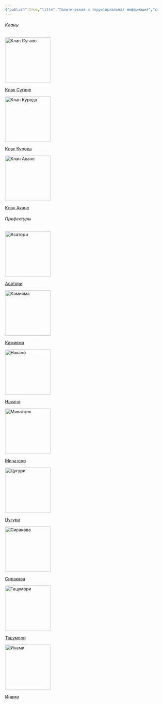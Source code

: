 ```yaml
---
{"publish":true,"title":"Политическая и территориальная информация","created":"2025-10-08T16:08:55.256+02:00","modified":"2025-10-27T22:46:19.400+01:00","published":"2025-10-27T22:46:19.400+01:00","cssclasses":""}
---
```



###### Кланы

<div class="way-card-container"><a class="card internal-link" href="Политическая и территориальная информация/Кланы/Клан Сугано.md"><div class="way-card"><img style="width: 150px; height: 150px;" alt="Клан Сугано" src="_Assets/flag token_1.png" /><div class="way-card-content"><p>Клан Сугано</p></div></div></a><a class="card internal-link" href="Политическая и территориальная информация/Кланы/Клан Курода.md"><div class="way-card"><img style="width: 150px; height: 150px;" alt="Клан Курода" src="_Assets/flag token.png" /><div class="way-card-content"><p>Клан Курода</p></div></div></a><a class="card internal-link" href="Политическая и территориальная информация/Кланы/Клан Акано.md"><div class="way-card"><img style="width: 150px; height: 150px;" alt="Клан Акано" src="_Assets/flag token_3.png" /><div class="way-card-content"><p>Клан Акано</p></div></div></a></div>

###### Префектуры

<div class="way-card-container"><a class="card internal-link" href="Политическая и территориальная информация/Префектуры/Асатори.md"><div class="way-card"><img style="width: 150px; height: 150px;" alt="Асатори" src="_Assets/2932b925c76ef2020cf896fd89d71a5a.jpg" /><div class="way-card-content"><p>Асатори</p></div></div></a><a class="card internal-link" href="Политическая и территориальная информация/Префектуры/Камияма.md"><div class="way-card"><img style="width: 150px; height: 150px;" alt="Камияма" src="_Assets/Land_token_3.png" /><div class="way-card-content"><p>Камияма</p></div></div></a><a class="card internal-link" href="Политическая и территориальная информация/Префектуры/Накано.md"><div class="way-card"><img style="width: 150px; height: 150px;" alt="Накано" src="_Assets/2932b925c76ef2020cf896fd89d71a5a.jpg" /><div class="way-card-content"><p>Накано</p></div></div></a><a class="card internal-link" href="Политическая и территориальная информация/Префектуры/Минатоно.md"><div class="way-card"><img style="width: 150px; height: 150px;" alt="Минатоно" src="_Assets/Land_token_4.png" /><div class="way-card-content"><p>Минатоно</p></div></div></a><a class="card internal-link" href="Политическая и территориальная информация/Префектуры/Цугури.md"><div class="way-card"><img style="width: 150px; height: 150px;" alt="Цугури" src="_Assets\Land_token_2.png" /><div class="way-card-content"><p>Цугури</p></div></div></a><a class="card internal-link" href="Политическая и территориальная информация/Префектуры/Сиракава.md"><div class="way-card"><img style="width: 150px; height: 150px;" alt="Сиракава" src="_Assets/2932b925c76ef2020cf896fd89d71a5a.jpg" /><div class="way-card-content"><p>Сиракава</p></div></div></a><a class="card internal-link" href="Политическая и территориальная информация/Префектуры/Тацумори.md"><div class="way-card"><img style="width: 150px; height: 150px;" alt="Тацумори" src="_Assets/2932b925c76ef2020cf896fd89d71a5a.jpg" /><div class="way-card-content"><p>Тацумори</p></div></div></a><a class="card internal-link" href="Политическая и территориальная информация/Префектуры/Инами.md"><div class="way-card"><img style="width: 150px; height: 150px;" alt="Инами" src="_Assets/2932b925c76ef2020cf896fd89d71a5a.jpg" /><div class="way-card-content"><p>Инами</p></div></div></a></div>

